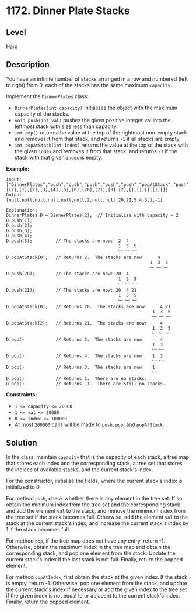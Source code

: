 # 1172. Dinner Plate Stacks
## Level
Hard

## Description
You have an infinite number of stacks arranged in a row and numbered (left to right) from 0, each of the stacks has the same maximum `capacity`.

Implement the `DinnerPlates` class:

* `DinnerPlates(int capacity)` Initializes the object with the maximum capacity of the stacks.
* `void push(int val)` pushes the given positive integer val into the leftmost stack with size less than capacity.
* `int pop()` returns the value at the top of the rightmost non-empty stack and removes it from that stack, and returns `-1` if all stacks are empty.
* `int popAtStack(int index)` returns the value at the top of the stack with the given `index` and removes it from that stack, and returns `-1` if the stack with that given `index` is empty.

**Example:**
```
Input: 
["DinnerPlates","push","push","push","push","push","popAtStack","push","push","popAtStack","popAtStack","pop","pop","pop","pop","pop"]
[[2],[1],[2],[3],[4],[5],[0],[20],[21],[0],[2],[],[],[],[],[]]
Output: 
[null,null,null,null,null,null,2,null,null,20,21,5,4,3,1,-1]

Explanation: 
DinnerPlates D = DinnerPlates(2);  // Initialize with capacity = 2
D.push(1);
D.push(2);
D.push(3);
D.push(4);
D.push(5);         // The stacks are now:  2  4
                                           1  3  5
                                           ﹈ ﹈ ﹈
D.popAtStack(0);   // Returns 2.  The stacks are now:     4
                                                       1  3  5
                                                       ﹈ ﹈ ﹈
D.push(20);        // The stacks are now: 20  4
                                           1  3  5
                                           ﹈ ﹈ ﹈
D.push(21);        // The stacks are now: 20  4 21
                                           1  3  5
                                           ﹈ ﹈ ﹈
D.popAtStack(0);   // Returns 20.  The stacks are now:     4 21
                                                        1  3  5
                                                        ﹈ ﹈ ﹈
D.popAtStack(2);   // Returns 21.  The stacks are now:     4
                                                        1  3  5
                                                        ﹈ ﹈ ﹈ 
D.pop()            // Returns 5.  The stacks are now:      4
                                                        1  3 
                                                        ﹈ ﹈  
D.pop()            // Returns 4.  The stacks are now:   1  3 
                                                        ﹈ ﹈   
D.pop()            // Returns 3.  The stacks are now:   1 
                                                        ﹈   
D.pop()            // Returns 1.  There are no stacks.
D.pop()            // Returns -1.  There are still no stacks.
```

**Constraints:**

* `1 <= capacity <= 20000`
* `1 <= val <= 20000`
* `0 <= index <= 100000`
* At most `200000` calls will be made to `push`, `pop`, and `popAtStack`.

## Solution
In the class, maintain `capacity` that is the capacity of each stack, a tree map that stores each index and the corresponding stack, a tree set that stores the indices of available stacks, and the current stack's index.

For the constructor, initialize the fields, where the current stack's index is initialized to 0.

For method `push`, check whether there is any element in the tree set. If so, obtain the minimum index from the tree set and the corresponding stack and add the element `val` to the stack, and remove the minimum index from the tree set if the stack becomes full. Otherwise, add the element `val` to the stack at the current stack's index, and increase the current stack's index by 1 if the stack becomes full.

For method `pop`, if the tree map does not have any entry, return -1. Otherwise, obtain the maximum index in the tree map and obtain the corresponding stack, and pop one element from the stack. Update the current stack's index if the last stack is not full. Finally, return the popped element.

For method `popAtIndex`, first obtain the stack at the given index. If the stack is empty, return -1. Otherwise, pop one element from the stack, and update the current stack's index if necessary or add the given index to the tree set if the given index is not equal to or adjacent to the current stack's index. Finally, return the popped element.
